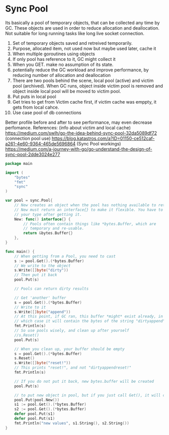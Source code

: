 # Sync Pool
Its basically a pool of temporary objects, that can be collected any time by GC. These objects are used in order to reduce allocation and deallocation. Not suitable for long running tasks like long live socket connection.
1. Set of temporary objects saved and retreived temporarily. 
2. Purpose, allocated item, not used now but maybe used later, cache it
3. When multiple goroutines using objects
4. If only pool has reference to it, GC might collect it
5. When you GET. make no assumption of its state.
6.  potentially reduce the GC workload and improve performance, by reducing number of allocation and deallocation
7. There are two pools behind the scene, local pool (active) and victim pool (archived). When GC runs, object inside victim pool is removed and object inside local pool will be moved to victim pool.
8. Put puts in local pool
9. Get tries to get from Victim cache first, if victim cache was emppty, it gets from local cahce.
10. Use case pool of db connections

Better profile before and after to see performance, may even decrease perfomance.
References: 
(info about victim and local cache) https://medium.com/swlh/go-the-idea-behind-sync-pool-32da5089df72
(connection pool use) https://blog.katastros.com/a?ID=01150-ce512caf-a261-4e60-9364-465de5696864
(Sync Pool workings) https://medium.com/a-journey-with-go/go-understand-the-design-of-sync-pool-2dde3024e277


```go
package main

import (
	"bytes"
	"fmt"
	"sync"
)

var pool = sync.Pool{
	// New creates an object when the pool has nothing available to return.
	// New must return an interface{} to make it flexible. You have to cast
	// your type after getting it.
	New: func() interface{} {
		// Pools often contain things like *bytes.Buffer, which are
		// temporary and re-usable.
		return &bytes.Buffer{}
	},
}

func main() {
	// When getting from a Pool, you need to cast
	s := pool.Get().(*bytes.Buffer)
	// We write to the object
	s.Write([]byte("dirty"))
	// Then put it back
	pool.Put(s)

	// Pools can return dirty results

	// Get 'another' buffer
	s = pool.Get().(*bytes.Buffer)
	// Write to it
	s.Write([]byte("append"))
	// At this point, if GC ran, this buffer *might* exist already, in
	// which case it will contain the bytes of the string "dirtyappend"
	fmt.Println(s)
	// So use pools wisely, and clean up after yourself
	//s.Reset()
	pool.Put(s)

	// When you clean up, your buffer should be empty
	s = pool.Get().(*bytes.Buffer)
	s.Reset()
	s.Write([]byte("reset!"))
	// This prints "reset!", and not "dirtyappendreset!"
	fmt.Println(s)

	// If you do not put it back, new bytes.buffer will be created
	pool.Put(s)

	// to put new object in pool, but if you just call Get(), it will create new one
	pool.Put(pool.New())
	s1 := pool.Get().(*bytes.Buffer)
	s2 := pool.Get().(*bytes.Buffer)
	defer pool.Put(s1)
	defer pool.Put(s1)
	fmt.Println("new values", s1.String(), s2.String())
}

```